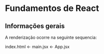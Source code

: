 # Fundamentos de React 

## Informações gerais

A renderização ocorre na seguinte sequencia: 

index.html <- main.jsx <- App.jsx